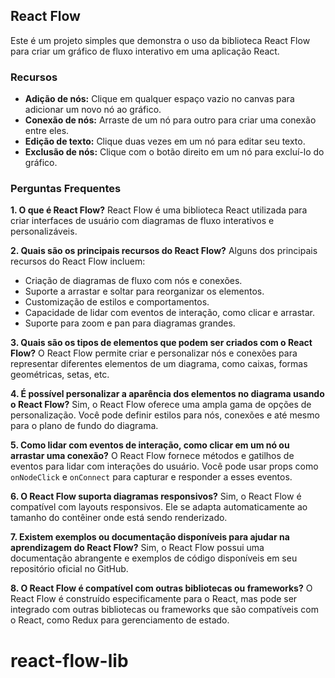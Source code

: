 ## React Flow

Este é um projeto simples que demonstra o uso da biblioteca React Flow para criar um gráfico de fluxo interativo em uma aplicação React.

### Recursos

- **Adição de nós:** Clique em qualquer espaço vazio no canvas para adicionar um novo nó ao gráfico.
- **Conexão de nós:** Arraste de um nó para outro para criar uma conexão entre eles.
- **Edição de texto:** Clique duas vezes em um nó para editar seu texto.
- **Exclusão de nós:** Clique com o botão direito em um nó para excluí-lo do gráfico.

### Perguntas Frequentes

**1. O que é React Flow?**
React Flow é uma biblioteca React utilizada para criar interfaces de usuário com diagramas de fluxo interativos e personalizáveis.

**2. Quais são os principais recursos do React Flow?**
Alguns dos principais recursos do React Flow incluem:

- Criação de diagramas de fluxo com nós e conexões.
- Suporte a arrastar e soltar para reorganizar os elementos.
- Customização de estilos e comportamentos.
- Capacidade de lidar com eventos de interação, como clicar e arrastar.
- Suporte para zoom e pan para diagramas grandes.

**3. Quais são os tipos de elementos que podem ser criados com o React Flow?**
O React Flow permite criar e personalizar nós e conexões para representar diferentes elementos de um diagrama, como caixas, formas geométricas, setas, etc.

**4. É possível personalizar a aparência dos elementos no diagrama usando o React Flow?**
Sim, o React Flow oferece uma ampla gama de opções de personalização. Você pode definir estilos para nós, conexões e até mesmo para o plano de fundo do diagrama.

**5. Como lidar com eventos de interação, como clicar em um nó ou arrastar uma conexão?**
O React Flow fornece métodos e gatilhos de eventos para lidar com interações do usuário. Você pode usar props como `onNodeClick` e `onConnect` para capturar e responder a esses eventos.

**6. O React Flow suporta diagramas responsivos?**
Sim, o React Flow é compatível com layouts responsivos. Ele se adapta automaticamente ao tamanho do contêiner onde está sendo renderizado.

**7. Existem exemplos ou documentação disponíveis para ajudar na aprendizagem do React Flow?**
Sim, o React Flow possui uma documentação abrangente e exemplos de código disponíveis em seu repositório oficial no GitHub.

**8. O React Flow é compatível com outras bibliotecas ou frameworks?**
O React Flow é construído especificamente para o React, mas pode ser integrado com outras bibliotecas ou frameworks que são compatíveis com o React, como Redux para gerenciamento de estado.
# react-flow-lib
